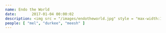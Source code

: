 ```yaml
---
name: Endo the World
date:       2017-01-04 00:00:02
description: <img src = "/images/endotheworld.jpg" style = "max-width:100%;" /> <br> SEQ 2013 (I think we even advanced to day 2)
people: [ "mel", "durkee", "meesh" ]
---
```

